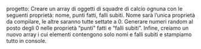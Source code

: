 progetto:
Creare un array di oggetti di squadre di calcio ognuna con le seguenti proprietà: nome, punti fatti, falli subiti.
Nome sarà l’unica proprietà da compilare, le altre saranno tutte settate a 0.
Generare numeri random al posto degli 0 nelle proprietà “punti” fatti e “falli subiti”.
Infine, creiamo un nuovo array i cui elementi contengono solo nomi e falli subiti e stampiamo tutto in console.